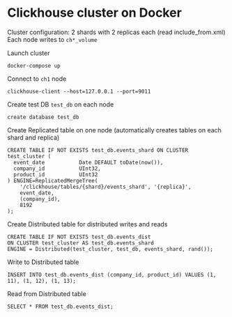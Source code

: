 # Clickhouse cluster on Docker

Cluster configuration: 2 shards with 2 replicas each (read include_from.xml)
Each node writes to `ch*_volume`

Launch cluster

    docker-compose up

Connect to `ch1` node

    clickhouse-client --host=127.0.0.1 --port=9011
    
Create test DB `test_db` on each node

    create database test_db
    
Create Replicated table on one node (automatically creates tables on each shard and replica)

    CREATE TABLE IF NOT EXISTS test_db.events_shard ON CLUSTER test_cluster (
      event_date           Date DEFAULT toDate(now()),
      company_id           UInt32,
      product_id           UInt32
    ) ENGINE=ReplicatedMergeTree(
        '/clickhouse/tables/{shard}/events_shard', '{replica}',
        event_date,
        (company_id),
        8192
    );
    
Create Distributed table for distributed writes and reads
  
    CREATE TABLE IF NOT EXISTS test_db.events_dist
    ON CLUSTER test_cluster AS test_db.events_shard
    ENGINE = Distributed(test_cluster, test_db, events_shard, rand());

Write to Distributed table

    INSERT INTO test_db.events_dist (company_id, product_id) VALUES (1, 11), (1, 12), (1, 13);

Read from Distributed table

    SELECT * FROM test_db.events_dist;

